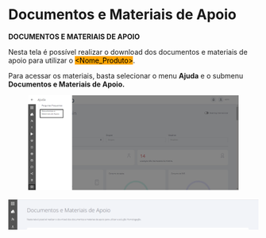 # Documentos e Materiais de Apoio

**DOCUMENTOS E MATERIAIS DE APOIO**

Nesta tela é possível realizar o download dos documentos e materiais de apoio para utilizar o <mark style="background-color:orange;">\<Nome\_Produto></mark>.

Para acessar os materiais, basta selecionar o menu **Ajuda** e o submenu **Documentos e Materiais de Apoio.**

<figure><img src="../../.gitbook/assets/3 (2).png" alt=""><figcaption></figcaption></figure>

![](<../../.gitbook/assets/4 (1).png>)
